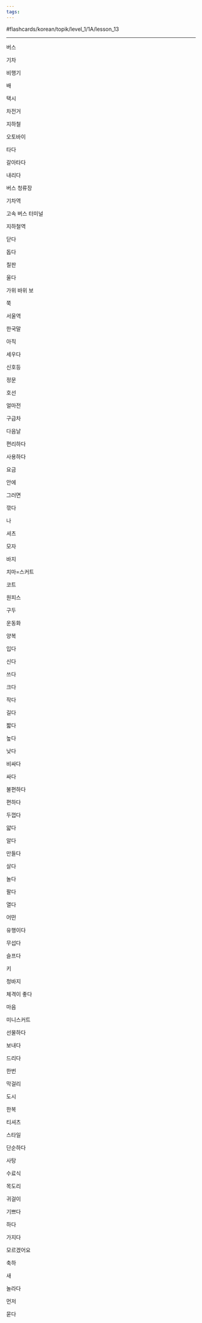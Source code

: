 ```yaml
---
tags:
---
```

#flashcards/korean/topik/level_1/1A/lesson_13 

---

버스

기차

비행기

배

택시

차전거

지하철

오토바이

타다

갈아타다

내리다

버스 청류장

기차역

고속 버스 터미널

지하철역

닫다

돕다

칠판

울다

가위 바위 보

쭉

서울역

한국말

아직

세우다

신호등

정문

호선

얼마전

구급차

다음날

편리하다

사용하다

요금

안에

그러면

깎다

나

셔츠

모자

바지

치마=스커트

코트

원피스

구두

운동화

양복

입다

신다

쓰다

크다

작다

길다

짧다

높다

낮다

비싸다

싸다

불편하다

편하다

두껍다

얇다

알다

만들다

살다

놀다

팔다

열다

어떤

유행이다

무섭다

슬프다

키

청바지

체격이 좋다

마음

미니스커트

선물하다

보내다

드리다

한번

막걸리

도시

한복

티셔츠

스타일

단순하다

사탕

수료식

목도리

귀걸이

기쁘다

하다

가지다

모르겠어요

축하

새

놀라다

먼저

묻다

